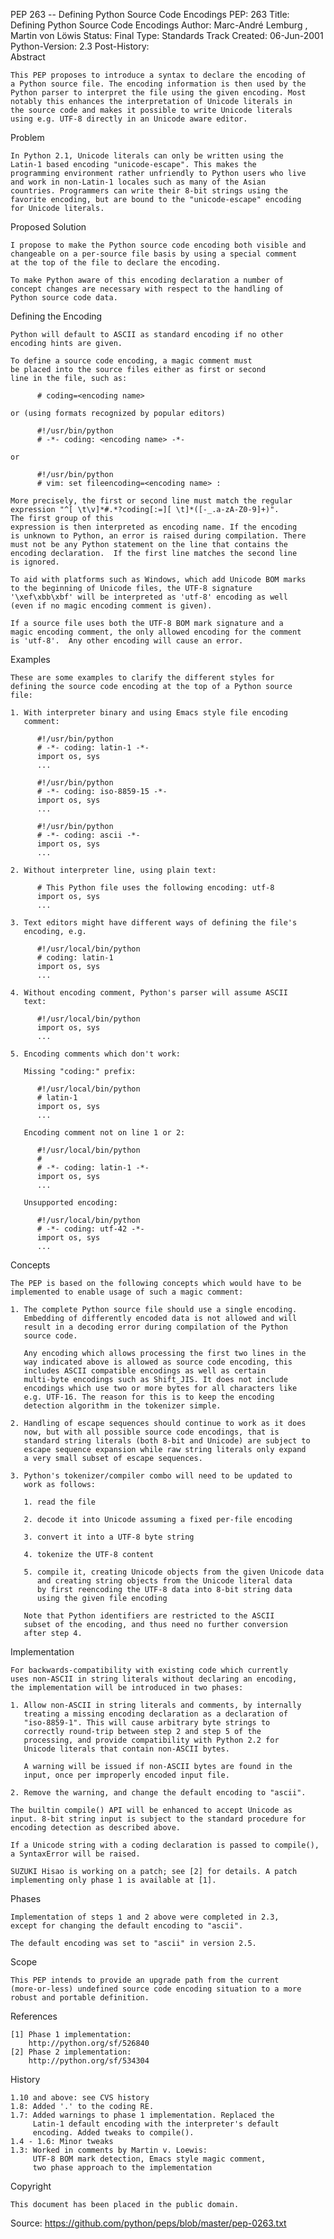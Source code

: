 
PEP 263 -- Defining Python Source Code Encodings
PEP: 	263
Title: 	Defining Python Source Code Encodings
Author: 	Marc-André Lemburg <mal at lemburg.com>, Martin von Löwis <martin at v.loewis.de>
Status: 	Final
Type: 	Standards Track
Created: 	06-Jun-2001
Python-Version: 	2.3
Post-History: 	
Abstract

    This PEP proposes to introduce a syntax to declare the encoding of
    a Python source file. The encoding information is then used by the
    Python parser to interpret the file using the given encoding. Most
    notably this enhances the interpretation of Unicode literals in
    the source code and makes it possible to write Unicode literals
    using e.g. UTF-8 directly in an Unicode aware editor.

Problem

    In Python 2.1, Unicode literals can only be written using the
    Latin-1 based encoding "unicode-escape". This makes the
    programming environment rather unfriendly to Python users who live
    and work in non-Latin-1 locales such as many of the Asian 
    countries. Programmers can write their 8-bit strings using the
    favorite encoding, but are bound to the "unicode-escape" encoding
    for Unicode literals.

Proposed Solution

    I propose to make the Python source code encoding both visible and
    changeable on a per-source file basis by using a special comment
    at the top of the file to declare the encoding.

    To make Python aware of this encoding declaration a number of
    concept changes are necessary with respect to the handling of
    Python source code data.

Defining the Encoding

    Python will default to ASCII as standard encoding if no other
    encoding hints are given.

    To define a source code encoding, a magic comment must
    be placed into the source files either as first or second
    line in the file, such as:

          # coding=<encoding name>

    or (using formats recognized by popular editors)

          #!/usr/bin/python
          # -*- coding: <encoding name> -*-

    or

          #!/usr/bin/python
          # vim: set fileencoding=<encoding name> :

    More precisely, the first or second line must match the regular
    expression "^[ \t\v]*#.*?coding[:=][ \t]*([-_.a-zA-Z0-9]+)".
    The first group of this
    expression is then interpreted as encoding name. If the encoding
    is unknown to Python, an error is raised during compilation. There
    must not be any Python statement on the line that contains the
    encoding declaration.  If the first line matches the second line
    is ignored.

    To aid with platforms such as Windows, which add Unicode BOM marks
    to the beginning of Unicode files, the UTF-8 signature
    '\xef\xbb\xbf' will be interpreted as 'utf-8' encoding as well
    (even if no magic encoding comment is given).

    If a source file uses both the UTF-8 BOM mark signature and a
    magic encoding comment, the only allowed encoding for the comment
    is 'utf-8'.  Any other encoding will cause an error.

Examples

    These are some examples to clarify the different styles for
    defining the source code encoding at the top of a Python source
    file:

    1. With interpreter binary and using Emacs style file encoding
       comment:

          #!/usr/bin/python
          # -*- coding: latin-1 -*-
          import os, sys
          ...

          #!/usr/bin/python
          # -*- coding: iso-8859-15 -*-
          import os, sys
          ...

          #!/usr/bin/python
          # -*- coding: ascii -*-
          import os, sys
          ...

    2. Without interpreter line, using plain text:

          # This Python file uses the following encoding: utf-8
          import os, sys
          ...

    3. Text editors might have different ways of defining the file's
       encoding, e.g.

          #!/usr/local/bin/python
          # coding: latin-1
          import os, sys
          ...

    4. Without encoding comment, Python's parser will assume ASCII
       text:

          #!/usr/local/bin/python
          import os, sys
          ...

    5. Encoding comments which don't work:

       Missing "coding:" prefix:

          #!/usr/local/bin/python
          # latin-1
          import os, sys
          ...

       Encoding comment not on line 1 or 2:

          #!/usr/local/bin/python
          #
          # -*- coding: latin-1 -*-
          import os, sys
          ...

       Unsupported encoding:

          #!/usr/local/bin/python
          # -*- coding: utf-42 -*-
          import os, sys
          ...

Concepts

    The PEP is based on the following concepts which would have to be
    implemented to enable usage of such a magic comment:

    1. The complete Python source file should use a single encoding.
       Embedding of differently encoded data is not allowed and will
       result in a decoding error during compilation of the Python
       source code.

       Any encoding which allows processing the first two lines in the
       way indicated above is allowed as source code encoding, this
       includes ASCII compatible encodings as well as certain
       multi-byte encodings such as Shift_JIS. It does not include
       encodings which use two or more bytes for all characters like
       e.g. UTF-16. The reason for this is to keep the encoding
       detection algorithm in the tokenizer simple.

    2. Handling of escape sequences should continue to work as it does 
       now, but with all possible source code encodings, that is
       standard string literals (both 8-bit and Unicode) are subject to 
       escape sequence expansion while raw string literals only expand
       a very small subset of escape sequences.

    3. Python's tokenizer/compiler combo will need to be updated to
       work as follows:

       1. read the file

       2. decode it into Unicode assuming a fixed per-file encoding

       3. convert it into a UTF-8 byte string

       4. tokenize the UTF-8 content

       5. compile it, creating Unicode objects from the given Unicode data
          and creating string objects from the Unicode literal data
          by first reencoding the UTF-8 data into 8-bit string data
          using the given file encoding

       Note that Python identifiers are restricted to the ASCII
       subset of the encoding, and thus need no further conversion
       after step 4.

Implementation

    For backwards-compatibility with existing code which currently
    uses non-ASCII in string literals without declaring an encoding,
    the implementation will be introduced in two phases:

    1. Allow non-ASCII in string literals and comments, by internally
       treating a missing encoding declaration as a declaration of
       "iso-8859-1". This will cause arbitrary byte strings to
       correctly round-trip between step 2 and step 5 of the
       processing, and provide compatibility with Python 2.2 for
       Unicode literals that contain non-ASCII bytes.

       A warning will be issued if non-ASCII bytes are found in the
       input, once per improperly encoded input file.

    2. Remove the warning, and change the default encoding to "ascii".

    The builtin compile() API will be enhanced to accept Unicode as
    input. 8-bit string input is subject to the standard procedure for
    encoding detection as described above.

    If a Unicode string with a coding declaration is passed to compile(),
    a SyntaxError will be raised.

    SUZUKI Hisao is working on a patch; see [2] for details. A patch
    implementing only phase 1 is available at [1].

Phases

    Implementation of steps 1 and 2 above were completed in 2.3,
    except for changing the default encoding to "ascii".

    The default encoding was set to "ascii" in version 2.5.
   

Scope

    This PEP intends to provide an upgrade path from the current
    (more-or-less) undefined source code encoding situation to a more
    robust and portable definition.

References

    [1] Phase 1 implementation:
        http://python.org/sf/526840
    [2] Phase 2 implementation:
        http://python.org/sf/534304

History

    1.10 and above: see CVS history
    1.8: Added '.' to the coding RE.
    1.7: Added warnings to phase 1 implementation. Replaced the
         Latin-1 default encoding with the interpreter's default
         encoding. Added tweaks to compile().
    1.4 - 1.6: Minor tweaks
    1.3: Worked in comments by Martin v. Loewis: 
         UTF-8 BOM mark detection, Emacs style magic comment,
         two phase approach to the implementation

Copyright

    This document has been placed in the public domain.


Source: https://github.com/python/peps/blob/master/pep-0263.txt 